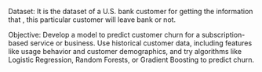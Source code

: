 Dataset:
It is the dataset of a U.S. bank customer for getting the information that , this particular customer will leave
bank or not.


Objective:
Develop a model to predict customer churn for a subscription- based service or business. Use historical
customer data, including features like usage behavior and customer demographics, and try algorithms like
Logistic Regression, Random Forests, or Gradient Boosting to predict churn.
